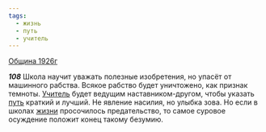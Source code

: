 ```yaml
---
tags:
  - жизнь
  - путь
  - учитель
---
```


[Община 1926г](https://127.0.0.1:4002/agni/1926)

___108___
Школа научит уважать полезные изобретения, но упасёт от машинного рабства. Всякое рабство будет уничтожено, как признак темноты. [Учитель](../../../tags/#учитель) будет ведущим наставником-другом, чтобы указать [путь](../../../tags/#путь) краткий и лучший. Не явление насилия, но улыбка зова. Но если в школах [жизни](../../../tags/#жизнь) просочилось предательство, то самое суровое осуждение положит конец такому безумию.   

